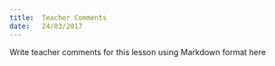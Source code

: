 ```yaml
---
title:  Teacher Comments
date:   24/03/2017
---
```


Write teacher comments for this lesson using Markdown format here